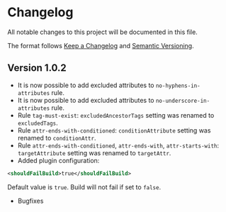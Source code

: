 # Changelog

All notable changes to this project will be documented in this file.

The format follows [Keep a Changelog](https://keepachangelog.com/en/1.0.0/)
and [Semantic Versioning](https://semver.org/).

## Version 1.0.2

- It is now possible to add excluded attributes to `no-hyphens-in-attributes` rule.
- It is now possible to add excluded attributes to `no-underscore-in-attributes` rule.
- Rule `tag-must-exist`: ```excludedAncestorTags``` setting was renamed to ```excludedTags```.
- Rule `attr-ends-with-conditioned`: ```conditionAttribute``` setting was renamed to ```conditionAttr```.
- Rule `attr-ends-with-conditioned`, `attr-ends-with`, `attr-starts-with`: ```targetAttribute``` setting was renamed to
  ```targetAttr```.
- Added plugin configuration:
```xml
<shouldFailBuild>true</shouldFailBuild>
```
Default value is `true`. Build will not fail if set to `false`.
- Bugfixes
